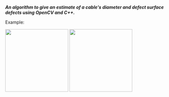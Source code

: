 ***An algorithm to give an estimate of a cable's diameter and defect surface defects using OpenCV and C++.***

Example:

<img src="https://user-images.githubusercontent.com/74627929/236354608-c3e05fee-c52c-4e25-9b5b-daf5c8bdf244.png" width="200" />  <img src="https://user-images.githubusercontent.com/74627929/236355097-76071fac-9761-412f-889a-c52d994e2072.png" width="200" />


